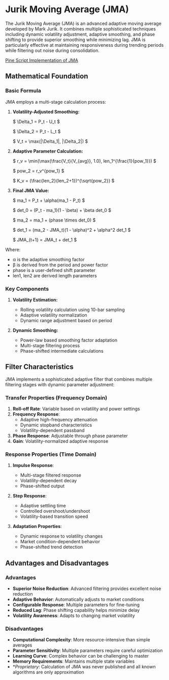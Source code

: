 # Jurik Moving Average (JMA)

The Jurik Moving Average (JMA) is an advanced adaptive moving average developed by Mark Jurik. It combines multiple sophisticated techniques including dynamic volatility adjustment, adaptive smoothing, and phase shifting to provide superior smoothing while minimizing lag. JMA is particularly effective at maintaining responsiveness during trending periods while filtering out noise during consolidation.

[Pine Script Implementation of JMA](https://github.com/mihakralj/pinescript/blob/main/indicators/trends/jma.pine)

## Mathematical Foundation

### Basic Formula

JMA employs a multi-stage calculation process:

1. **Volatility-Adjusted Smoothing:**

   $ \Delta_1 = P_t - U_t $

   $ \Delta_2 = P_t - L_t $

   $ V_t = \max(|\Delta_1|, |\Delta_2|) $

2. **Adaptive Parameter Calculation:**

   $ r_v = \min(\max(\frac{V_t}{V_{avg}}, 1.0), len_1^{\frac{1}{pow_1}}) $

   $ pow_2 = r_v^{pow_1} $

   $ K_v = (\frac{len_2}{len_2+1})^{\sqrt{pow_2}} $

3. **Final JMA Value:**

   $ ma_1 = P_t + \alpha(ma_1 - P_t) $

   $ det_0 = (P_t - ma_1)(1 - \beta) + \beta det_0 $

   $ ma_2 = ma_1 + (phase \times det_0) $

   $ det_1 = (ma_2 - JMA_t)(1 - \alpha)^2 + \alpha^2 det_1 $

   $ JMA_{t+1} = JMA_t + det_1 $

Where:
- α is the adaptive smoothing factor
- β is derived from the period and power factor
- phase is a user-defined shift parameter
- len1, len2 are derived length parameters

### Key Components

1. **Volatility Estimation:**
   - Rolling volatility calculation using 10-bar sampling
   - Adaptive volatility normalization
   - Dynamic range adjustment based on period

2. **Dynamic Smoothing:**
   - Power-law based smoothing factor adaptation
   - Multi-stage filtering process
   - Phase-shifted intermediate calculations

## Filter Characteristics

JMA implements a sophisticated adaptive filter that combines multiple filtering stages with dynamic parameter adjustment:

### Transfer Properties (Frequency Domain)

1. **Roll-off Rate**: Variable based on volatility and power settings
2. **Frequency Response**:
   - Adaptive high-frequency attenuation
   - Dynamic stopband characteristics
   - Volatility-dependent passband
3. **Phase Response**: Adjustable through phase parameter
4. **Gain**: Volatility-normalized adaptive response

### Response Properties (Time Domain)

1. **Impulse Response**:
   - Multi-stage filtered response
   - Volatility-dependent decay
   - Phase-shifted output

2. **Step Response**:
   - Adaptive settling time
   - Controlled overshoot/undershoot
   - Volatility-based transition speed

3. **Adaptation Properties**:
   - Dynamic response to volatility changes
   - Market condition-dependent behavior
   - Phase-shifted trend detection

## Advantages and Disadvantages

### Advantages

- **Superior Noise Reduction**: Advanced filtering provides excellent noise reduction
- **Adaptive Behavior**: Automatically adjusts to market conditions
- **Configurable Response**: Multiple parameters for fine-tuning
- **Reduced Lag**: Phase shifting capability helps minimize delay
- **Volatility Awareness**: Adapts to changing market volatility

### Disadvantages

- **Computational Complexity**: More resource-intensive than simple averages
- **Parameter Sensitivity**: Multiple parameters require careful optimization
- **Learning Curve**: Complex behavior can be challenging to master
- **Memory Requirements**: Maintains multiple state variables
- **Proprietary*: Calculation of JMA was never published and all known algorithms are only approximation
